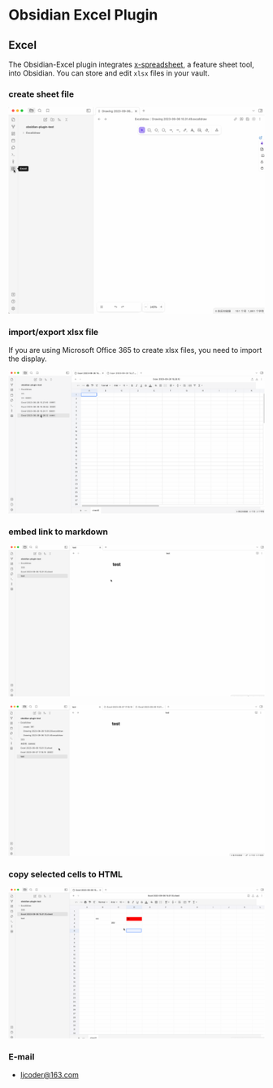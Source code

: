 # Obsidian Excel Plugin

## Excel
The Obsidian-Excel plugin integrates [x-spreadsheet](https://github.com/myliang/x-spreadsheet), a feature sheet tool, into Obsidian. You can store and edit `xlsx` files in your vault.

### create sheet file
![Alt text](./doc/img/create.gif)

### import/export xlsx file
If you are using Microsoft Office 365 to create xlsx files, you need to import the display.

![import](./doc/img/import.gif)

### embed link to markdown

![link](./doc/img/link.gif)

![link](./doc/img/part-link.gif)

### copy selected cells to HTML

![html](./doc/img/html.gif)

### E-mail

- ljcoder@163.com


